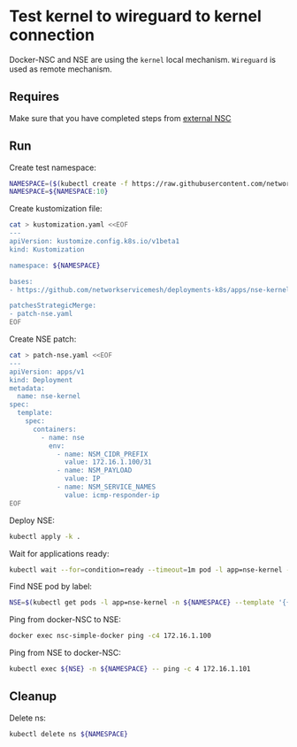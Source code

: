 # Test kernel to wireguard to kernel connection

Docker-NSC and NSE are using the `kernel` local mechanism.
`Wireguard` is used as remote mechanism.

## Requires

Make sure that you have completed steps from [external NSC](../../)

## Run

Create test namespace:
```bash
NAMESPACE=($(kubectl create -f https://raw.githubusercontent.com/networkservicemesh/deployments-k8s/c04db4cf9d45644ce3bd1d0147975f8c94b24405/examples/k8s_monolith/external_nsc/usecases/namespace.yaml)[0])
NAMESPACE=${NAMESPACE:10}
```

Create kustomization file:
```bash
cat > kustomization.yaml <<EOF
---
apiVersion: kustomize.config.k8s.io/v1beta1
kind: Kustomization

namespace: ${NAMESPACE}

bases:
- https://github.com/networkservicemesh/deployments-k8s/apps/nse-kernel?ref=c04db4cf9d45644ce3bd1d0147975f8c94b24405

patchesStrategicMerge:
- patch-nse.yaml
EOF
```

Create NSE patch:
```bash
cat > patch-nse.yaml <<EOF
---
apiVersion: apps/v1
kind: Deployment
metadata:
  name: nse-kernel
spec:
  template:
    spec:
      containers:
        - name: nse
          env:
            - name: NSM_CIDR_PREFIX
              value: 172.16.1.100/31
            - name: NSM_PAYLOAD
              value: IP
            - name: NSM_SERVICE_NAMES
              value: icmp-responder-ip
EOF
```

Deploy NSE:
```bash
kubectl apply -k .
```

Wait for applications ready:
```bash
kubectl wait --for=condition=ready --timeout=1m pod -l app=nse-kernel -n ${NAMESPACE}
```

Find NSE pod by label:
```bash
NSE=$(kubectl get pods -l app=nse-kernel -n ${NAMESPACE} --template '{{range .items}}{{.metadata.name}}{{"\n"}}{{end}}')
```

Ping from docker-NSC to NSE:
```bash
docker exec nsc-simple-docker ping -c4 172.16.1.100
```

Ping from NSE to docker-NSC:
```bash
kubectl exec ${NSE} -n ${NAMESPACE} -- ping -c 4 172.16.1.101
```

## Cleanup

Delete ns:

```bash
kubectl delete ns ${NAMESPACE}
```
